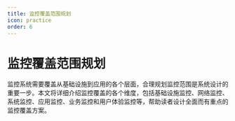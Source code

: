 ```yaml
---
title: 监控覆盖范围规划
icon: practice
order: 6
---
```


# 监控覆盖范围规划

监控系统需要覆盖从基础设施到应用的各个层面，合理规划监控范围是系统设计的重要一步。本文将详细介绍监控覆盖的各个维度，包括基础设施监控、网络监控、系统监控、应用监控、业务监控和用户体验监控等，帮助读者设计全面而有重点的监控覆盖方案。
